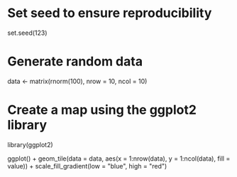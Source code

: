 # Set seed to ensure reproducibility
set.seed(123)

# Generate random data
data <- matrix(rnorm(100), nrow = 10, ncol = 10)

# Create a map using the ggplot2 library
library(ggplot2)

ggplot() + 
  geom_tile(data = data, aes(x = 1:nrow(data), y = 1:ncol(data), fill = value)) +
  scale_fill_gradient(low = "blue", high = "red")
